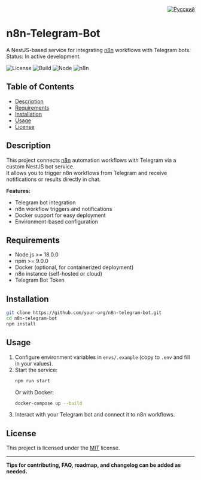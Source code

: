 <p align="right">
  <a href="README.ru.md"><img src="https://img.shields.io/badge/Русский-red?style=for-the-badge&logo=github" alt="Русский"></a>
</p>

# n8n-Telegram-Bot

A NestJS-based service for integrating [n8n](https://n8n.io/) workflows with Telegram bots.  
Status: In active development.

![License](https://img.shields.io/badge/license-MIT-blue)
![Build](https://img.shields.io/badge/build-passing-brightgreen)
![Node](https://img.shields.io/badge/node-%3E=18.0.0-blue)
![n8n](https://img.shields.io/badge/n8n-integration-yellow)

## Table of Contents
- [Description](#description)
- [Requirements](#requirements)
- [Installation](#installation)
- [Usage](#usage)
- [License](#license)

## Description

This project connects [n8n](https://n8n.io/) automation workflows with Telegram via a custom NestJS bot service.  
It allows you to trigger n8n workflows from Telegram and receive notifications or results directly in chat.

**Features:**
- Telegram bot integration
- n8n workflow triggers and notifications
- Docker support for easy deployment
- Environment-based configuration

## Requirements

- Node.js >= 18.0.0
- npm >= 9.0.0
- Docker (optional, for containerized deployment)
- n8n instance (self-hosted or cloud)
- Telegram Bot Token

## Installation

```bash
git clone https://github.com/your-org/n8n-telegram-bot.git
cd n8n-telegram-bot
npm install
```

## Usage

1. Configure environment variables in `envs/.example` (copy to `.env` and fill in your values).
2. Start the service:
   ```bash
   npm run start
   ```
   Or with Docker:
   ```bash
   docker-compose up --build
   ```
3. Interact with your Telegram bot and connect it to n8n workflows.

## License

This project is licensed under the [MIT](LICENSE) license.

---

**Tips for contributing, FAQ, roadmap, and changelog can be added as needed.**
